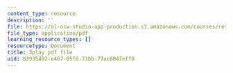 ```yaml
---
content_type: resource
description: ''
file: https://ol-ocw-studio-app-production.s3.amazonaws.com/courses/res-9-003-brains-minds-and-machines-summer-course-summer-2015/83935492e46765f671bb77ac6847eff0_HCBaApqRqSg.pdf
file_type: application/pdf
learning_resource_types: []
resourcetype: Document
title: 3play pdf file
uid: 83935492-e467-65f6-71bb-77ac6847eff0
---
```

